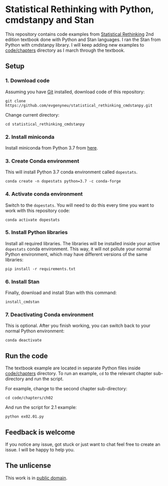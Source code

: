 # Statistical Rethinking with Python, cmdstanpy and Stan

This repository contains code examples from [Statistical Rethinking](https://xcelab.net/rm/statistical-rethinking/) 2nd edition textbook done with Python and Stan languages. I ran the Stan from Python with cmdstanpy library. I will keep adding new examples to [code/chapters](code/chapters) directory as I march through the textbook.

## Setup

### 1. Download code

Assuming you have [Git](https://git-scm.com) installed, download code of this repository:

```
git clone https://github.com/evgenyneu/statistical_rethinking_cmdstanpy.git
```

Change current directory:

```
cd statistical_rethinking_cmdstanpy
```

### 2. Install miniconda

Install miniconda from Python 3.7 from [here](https://docs.conda.io/en/latest/miniconda.html).


### 3. Create Conda environment

This will install Python 3.7 conda environment called `dopestats`.

```
conda create -n dopestats python=3.7 -c conda-forge
```

### 4. Activate conda environment

Switch to the `dopestats`. You will need to do this every time you want to work with this repository code:

```
conda activate dopestats
```

### 5. Install Python libraries

Install all required libraries. The libraries will be installed inside your active `dopestats` conda environment. This way, it will not pollute your normal Python environment, which may have different versions of the same libraries:

```
pip install -r requirements.txt
```

### 6. Install Stan

Finally, download and install Stan with this command:

```
install_cmdstan
```

### 7. Deactivating Conda environment

This is optional. After you finish working, you can switch back to your normal Python environment:

```
conda deactivate
```


## Run the code

The textbook example are located in separate Python files inside [code/chapters](code/chapters) directory. To run an example, `cd` to the relevant chapter sub-directory and run the script.

For example, change to the second chapter sub-directory:

```
cd code/chapters/ch02
```

And run the script for 2.1 example:

```
python ex02.01.py
```

## Feedback is welcome

If you notice any issue, got stuck or just want to chat feel free to create an issue. I will be happy to help you.


## The unlicense

This work is in [public domain](LICENSE).
